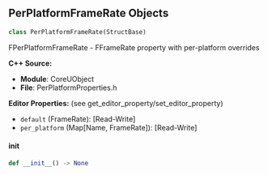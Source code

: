 ## PerPlatformFrameRate Objects

```python
class PerPlatformFrameRate(StructBase)
```

FPerPlatformFrameRate - FFrameRate property with per-platform overrides

**C++ Source:**

- **Module**: CoreUObject
- **File**: PerPlatformProperties.h

**Editor Properties:** (see get_editor_property/set_editor_property)

- ``default`` (FrameRate):  [Read-Write]
- ``per_platform`` (Map[Name, FrameRate]):  [Read-Write]

<a id="unreal.PerPlatformFrameRate.__init__"></a>

#### __init__

```python
def __init__() -> None
```

<a id="unreal.FontSdfSettings"></a>